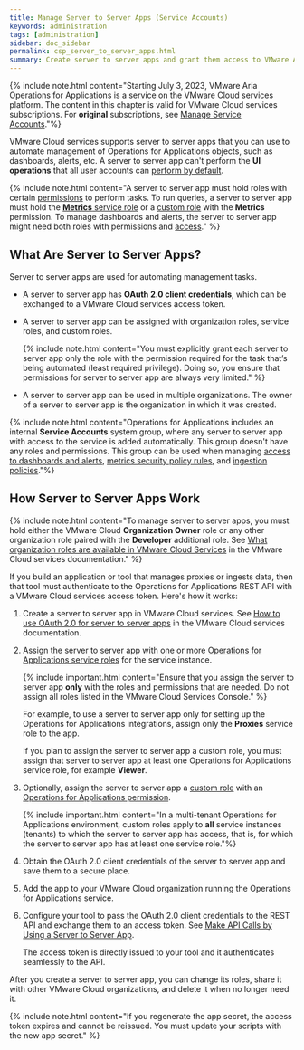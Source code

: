 ```yaml
---
title: Manage Server to Server Apps (Service Accounts)
keywords: administration
tags: [administration]
sidebar: doc_sidebar
permalink: csp_server_to_server_apps.html
summary: Create server to server apps and grant them access to VMware Aria Operations for Applications on VMware Cloud services.
---
```


{% include note.html content="Starting July 3, 2023, VMware Aria Operations for Applications is a service on the VMware Cloud services platform. The content in this chapter is valid for VMware Cloud services subscriptions. For **original** subscriptions, see [Manage Service Accounts](service-accounts.html)."%}

VMware Cloud services supports server to server apps that you can use to automate management of Operations for Applications objects, such as dashboards, alerts, etc. A server to server app can't perform the **UI operations** that all user accounts can [perform by default](csp_permissions_overview.html#default-tasks).

{% include note.html content="A server to server app must hold roles with certain [permissions](csp_permissions_overview.html#operations-for-applications-permissions) to perform tasks. To run queries, a server to server app must hold the [**Metrics** service role](csp_users_roles.html#operations-for-applications-service-roles-built-in) or a [custom role](csp_users_roles.html#create-edit-or-delete-a-custom-role) with the **Metrics** permission. To manage dashboards and alerts, the server to server app might need both roles with permissions and [access](csp_access.html)." %}

## What Are Server to Server Apps?

Server to server apps are used for automating management tasks. 

* A server to server app has **OAuth 2.0 client credentials**, which can be exchanged to a VMware Cloud services access token.
* A server to server app can be assigned with organization roles, service roles, and custom roles.

  {% include note.html content="You must explicitly grant each server to server app only the role with the permission required for the task that’s being automated (least required privilege). Doing so, you ensure that permissions for server to server app are always very limited." %}
* A server to server app can be used in multiple organizations. The owner of a server to server app is the organization in which it was created.

{% include note.html content="Operations for Applications includes an internal **Service Accounts** system group, where any server to server app with access to the service is added automatically. This group doesn't have any roles and permissions. This group can be used when managing [access to dashboards and alerts](csp_access.html), [metrics security policy rules](csp_metrics_security.html), and [ingestion policies](ingestion_policies.html)."%}

## How Server to Server Apps Work

{% include note.html content="To manage server to server apps, you must hold either the VMware Cloud **Organization Owner** role or any other organization role paired with the **Developer** additional role. See [What organization roles are available in VMware Cloud Services](https://docs.vmware.com/en/VMware-Cloud-services/services/Using-VMware-Cloud-Services/GUID-C11D3AAC-267C-4F16-A0E3-3EDF286EBE53.html) in the VMware Cloud services documentation." %}

If you build an application or tool that manages proxies or ingests data, then that tool must authenticate to the Operations for Applications REST API with a VMware Cloud services access token. Here's how it works:

1. Create a server to server app in VMware Cloud services. See [How to use OAuth 2.0 for server to server apps](https://docs.vmware.com/en/VMware-Cloud-services/services/Using-VMware-Cloud-Services/GUID-327AE12A-85DB-474B-89B2-86651DF91C77.html) in the VMware Cloud services documentation.
1. Assign the server to server app with one or more [Operations for Applications service roles](csp_users_roles.html#operations-for-applications-service-roles-built-in) for the service instance.

   {% include important.html content="Ensure that you assign the server to server app **only** with the roles and permissions that are needed. Do not assign all roles listed in the VMware Cloud Services Console." %}

   For example, to use a server to server app only for setting up the Operations for Applications integrations, assign only the **Proxies** service role to the app.

   If you plan to assign the server to server app a custom role, you must assign that server to server app at least one Operations for Applications service role, for example **Viewer**.

1. Optionally, assign the server to server app a [custom role](csp_users_roles.html#create-edit-or-delete-a-custom-role) with an [Operations for Applications permission](csp_permissions_overview.html#operations-for-applications-permissions).

    {% include important.html content="In a multi-tenant Operations for Applications environment, custom roles apply to **all** service instances (tenants) to which the server to server app has access, that is, for which the server to server app has at least one service role."%}
    
1. Obtain the OAuth 2.0 client credentials of the server to server app and save them to a secure place.
1. Add the app to your VMware Cloud organization running the Operations for Applications service.
1. Configure your tool to pass the OAuth 2.0 client credentials to the REST API and exchange them to an access token. See [Make API Calls by Using a Server to Server App](using_wavefront_api.html#make-api-calls-by-using-a-server-to-server-app).

   The access token is directly issued to your tool and it authenticates seamlessly to the API.

After you create a server to server app, you can change its roles, share it with other VMware Cloud organizations, and delete it when no longer need it.

{% include note.html content="If you regenerate the app secret, the access token expires and cannot be reissued. You must update your scripts with the new app secret." %}